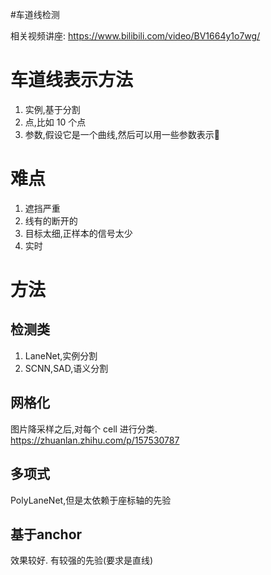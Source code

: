#车道线检测

相关视频讲座: <https://www.bilibili.com/video/BV1664y1o7wg/>

# 车道线表示方法
1. 实例,基于分割
2. 点,比如 10 个点
3. 参数,假设它是一个曲线,然后可以用一些参数表示

# 难点
1. 遮挡严重
2. 线有的断开的
3. 目标太细,正样本的信号太少
4. 实时

# 方法
## 检测类
1. LaneNet,实例分割
2. SCNN,SAD,语义分割

## 网格化
图片降采样之后,对每个 cell 进行分类.
<https://zhuanlan.zhihu.com/p/157530787>

## 多项式
PolyLaneNet,但是太依赖于座标轴的先验

## 基于anchor
效果较好. 有较强的先验(要求是直线)
